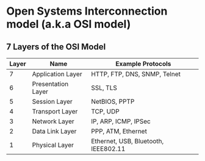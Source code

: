 # Open Systems Interconnection model (a.k.a OSI model)

<!--
https://www.linkedin.com/learning/networking-foundations-networking-basics/welcome-to-the-network
https://www.linkedin.com/learning/ethical-hacking-sniffers/welcome-2
https://app.pluralsight.com/library/courses/comptia-network-plus-networking-concepts/table-of-contents
https://app.pluralsight.com/library/courses/communications-network-security/table-of-contents
https://app.pluralsight.com/library/courses/tcp-udp-operation/table-of-contents
-->

## 7 Layers of the OSI Model

| Layer | Name | Example Protocols |
| --- | --- | --- |
| 7 | Application Layer | HTTP, FTP, DNS, SNMP, Telnet |
| 6 | Presentation Layer | SSL, TLS |
| 5 | Session Layer | NetBIOS, PPTP |
| 4 | Transport Layer | TCP, UDP |
| 3 | Network Layer | IP, ARP, ICMP, IPSec |
| 2 | Data Link Layer | PPP, ATM, Ethernet |
| 1 | Physical Layer | Ethernet, USB, Bluetooth, IEEE802.11 |
